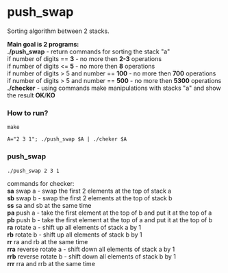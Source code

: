 # push_swap

Sorting algorithm between 2 stacks.  

**Main goal is 2 programs:**  
**./push_swap** - return commands for sorting the stack "a"  
	if number of digits == **3** - no more then **2-3** operations  
	if number of digits <= **5** - no more then **8** operations  
	if number of digits > 5 and number == **100** - no more then **700** operations  
	if number of digits > 5 and number == **500** - no more then **5300** operations  
**./checker** - using commands make manipulations with stacks "a" and show the result **OK**/**KO**

### How to run?
```
make
```
```
A="2 3 1"; ./push_swap $A | ./cheker $A
```
### push_swap
```
./push_swap 2 3 1
```

commands for checker:  
**sa**   swap a - swap the first 2 elements at the top of stack a  
**sb**   swap b - swap the first 2 elements at the top of stack b  
**ss**   sa and sb at the same time  
**pa**   push a - take the first element at the top of b and put it at the top of a  
**pb**   push b - take the first element at the top of a and put it at the top of b  
**ra**   rotate a - shift up all elements of stack a by 1  
**rb**   rotate b - shift up all elements of stack b by 1  
**rr**   ra and rb at the same time  
**rra**  reverse rotate a - shift down all elements of stack a by 1  
**rrb**  reverse rotate b - shift down all elements of stack b by 1  
**rrr**  rra and rrb at the same time  
